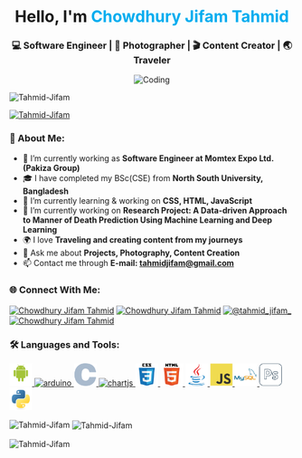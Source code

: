 <h1 align="center"> Hello, I'm <span style="color:#00ADEF;">Chowdhury Jifam Tahmid</span></h1>
<h3 align="center">💻 Software Engineer | 📸 Photographer | 🎬 Content Creator | 🌏 Traveler</h3>

<p align="center">
  <img src="https://camo.githubusercontent.com/2366b34bb903c09617990fb5fff4622f3e941349e846ddb7e73df872a9d21233/68747470733a2f2f63646e2e6472696262626c652e636f6d2f75736572732f3733303730332f73637265656e73686f74732f363538313234332f6176656e746f2e676966" width="400" alt="Coding">
</p>

  
<p align="left"> <img src="https://komarev.com/ghpvc/?username=Tahmid-Jifam&label=Profile%20views&color=0e75b6&style=flat" alt="Tahmid-Jifam" /> </p>
<p align="left"> <a href="https://github.com/ryo-ma/github-profile-trophy"><img src="https://github-profile-trophy.vercel.app/?username=Tahmid-Jifam" alt="Tahmid-Jifam" /></a> </p>

### 🌟 About Me:
- 🔭 I’m currently working as **Software Engineer at Momtex Expo Ltd. (Pakiza Group)**
- 🎓 I have completed my BSc(CSE) from **North South University, Bangladesh**
- 🌱 I’m currently learning & working on **CSS, HTML, JavaScript**
- 🔭 I’m currently working on **Research Project: A Data-driven Approach to Manner of Death Prediction Using Machine Learning and Deep Learning**
- 🌍 I love **Traveling and creating content from my journeys**
- 💬 Ask me about **Projects, Photography, Content Creation**
- 📫 Contact me through **E-mail: tahmidjifam@gmail.com**

<h3 align="left">🌐 Connect With Me:</h3>
<p align="left">
<a href="https://www.linkedin.com/in/chowdhury-jifam-tahmid-27516a238/" target="_blank"><img align="center" src="https://raw.githubusercontent.com/rahuldkjain/github-profile-readme-generator/master/src/images/icons/Social/linked-in-alt.svg" alt="Chowdhury Jifam Tahmid" height="30" width="40" /></a>
<a href="https://www.facebook.com/Tahmid.88/" target="_blank"><img align="center" src="https://raw.githubusercontent.com/rahuldkjain/github-profile-readme-generator/master/src/images/icons/Social/facebook.svg" alt="Chowdhury Jifam Tahmid" height="30" width="40" /></a>
<a href="https://instagram.com/tahmid_jifam_" target="_blank"><img align="center" src="https://raw.githubusercontent.com/rahuldkjain/github-profile-readme-generator/master/src/images/icons/Social/instagram.svg" alt="@tahmid_jifam_" height="30" width="40" /></a>
<a href="https://www.youtube.com/@tahmid_jifam" target="_blank"><img align="center" src="https://raw.githubusercontent.com/rahuldkjain/github-profile-readme-generator/master/src/images/icons/Social/youtube.svg" alt="Chowdhury Jifam Tahmid" height="30" width="40" /></a>

<h3 align="left">🛠️ Languages and Tools:</h3>
<p align="left"> <a href="https://developer.android.com" target="_blank" rel="noreferrer"> <img src="https://raw.githubusercontent.com/devicons/devicon/master/icons/android/android-original-wordmark.svg" alt="android" width="40" height="40"/> </a> <a href="https://www.arduino.cc/" target="_blank" rel="noreferrer"> <img src="https://cdn.worldvectorlogo.com/logos/arduino-1.svg" alt="arduino" width="40" height="40"/> </a> <a href="https://www.cprogramming.com/" target="_blank" rel="noreferrer"> <img src="https://raw.githubusercontent.com/devicons/devicon/master/icons/c/c-original.svg" alt="c" width="40" height="40"/> </a> <a href="https://www.chartjs.org" target="_blank" rel="noreferrer"> <img src="https://www.chartjs.org/media/logo-title.svg" alt="chartjs" width="40" height="40"/> </a> <a href="https://www.w3schools.com/css/" target="_blank" rel="noreferrer"> <img src="https://raw.githubusercontent.com/devicons/devicon/master/icons/css3/css3-original-wordmark.svg" alt="css3" width="40" height="40"/> </a> <a href="https://www.w3.org/html/" target="_blank" rel="noreferrer"> <img src="https://raw.githubusercontent.com/devicons/devicon/master/icons/html5/html5-original-wordmark.svg" alt="html5" width="40" height="40"/> </a> <a href="https://www.java.com" target="_blank" rel="noreferrer"> <img src="https://raw.githubusercontent.com/devicons/devicon/master/icons/java/java-original.svg" alt="java" width="40" height="40"/> </a> <a href="https://developer.mozilla.org/en-US/docs/Web/JavaScript" target="_blank" rel="noreferrer"> <img src="https://raw.githubusercontent.com/devicons/devicon/master/icons/javascript/javascript-original.svg" alt="javascript" width="40" height="40"/> </a> <a href="https://www.mysql.com/" target="_blank" rel="noreferrer"> <img src="https://raw.githubusercontent.com/devicons/devicon/master/icons/mysql/mysql-original-wordmark.svg" alt="mysql" width="40" height="40"/> </a> <a href="https://www.photoshop.com/en" target="_blank" rel="noreferrer"> <img src="https://raw.githubusercontent.com/devicons/devicon/master/icons/photoshop/photoshop-line.svg" alt="photoshop" width="40" height="40"/> </a> <a href="https://www.python.org" target="_blank" rel="noreferrer"> <img src="https://raw.githubusercontent.com/devicons/devicon/master/icons/python/python-original.svg" alt="python" width="40" height="40"/> </a> </p>

<p><img align="left" src="https://github-readme-stats.vercel.app/api/top-langs?username=Tahmid-Jifam&show_icons=true&locale=en&layout=compact" alt="Tahmid-Jifam" /></p>
<p>&nbsp;<img align="center" src="https://github-readme-stats.vercel.app/api?username=Tahmid-Jifam&show_icons=true&locale=en" alt="Tahmid-Jifam" /></p>
<p><img align="center" src="https://github-readme-streak-stats.herokuapp.com/?user=Tahmid-Jifam&" alt="Tahmid-Jifam" /></p>

